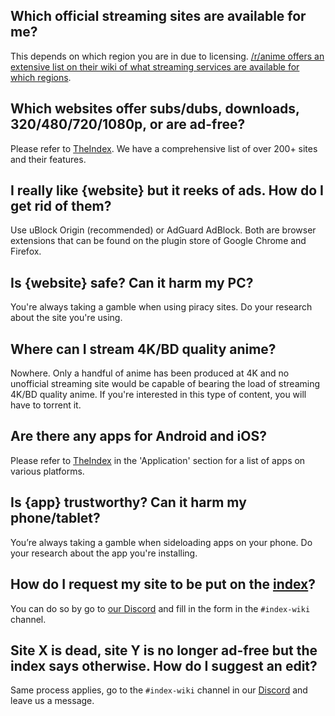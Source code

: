 ## **Which official streaming sites are available for me?**

This depends on which region you are in due to licensing. [/r/anime offers an extensive list on their wiki of what streaming services are available for which regions](https://www.reddit.com/r/anime/wiki/legal_streams).

## **Which websites offer subs/dubs, downloads, 320/480/720/1080p, or are ad-free?**

Please refer to [TheIndex](https://theindex.moe/). We have a comprehensive list of over 200+ sites and their features.

## **I really like {website} but it reeks of ads. How do I get rid of them?**

Use uBlock Origin (recommended) or AdGuard AdBlock. Both are browser extensions that can be found on the plugin store of Google Chrome and Firefox.

## **Is {website} safe? Can it harm my PC?**

You're always taking a gamble when using piracy sites. Do your research about the site you're using.

## **Where can I stream 4K/BD quality anime?**

Nowhere. Only a handful of anime has been produced at 4K and no unofficial streaming site would be capable of bearing the load of streaming 4K/BD quality anime. If you're interested in this type of content, you will have to torrent it.

## **Are there any apps for Android and iOS?**

Please refer to [TheIndex](https://theindex.moe/) in the 'Application' section for a list of apps on various platforms.

## **Is {app} trustworthy? Can it harm my phone/tablet?**

You’re always taking a gamble when sideloading apps on your phone. Do your research about the app you're installing.

## **How do I request my site to be put on the [index](https://theindex.moe/)?**
 
 You can do so by go to [our Discord](https://discord.gg/theindex) and fill in the form in the `#index-wiki` channel.
 
## **Site X is dead, site Y is no longer ad-free but the index says otherwise. How do I suggest an edit?**
 
 Same process applies, go to the `#index-wiki` channel in our [Discord](https://discord.gg/theindex) and leave us a message.